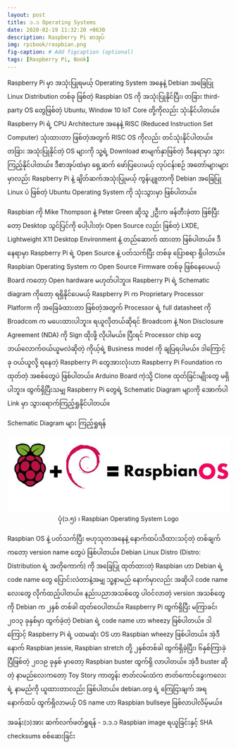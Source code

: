 ```yaml
---
layout: post
title: ၁.၁ Operating Systems
date: 2020-02-19 11:32:20 +0630
description: Raspberry Pi စာအုပ်
img: rpibook/raspbian.png
fig-caption: # Add figcaption (optional)
tags: [Raspberry Pi, Book]
---
```

Raspberry Pi မှာ အသုံးပြုရမယ့် Operating System အနေနဲ့ Debian အခြေပြု Linux Distribution တစ်ခု ဖြစ်တဲ့ Raspbian OS ကို အသုံးပြုနိုင်ပြီး၊ တခြား third-party OS တွေဖြစ်တဲ့ Ubuntu, Window 10 IoT Core တို့ကိုလည်း သုံးနိုင်ပါတယ်။ Raspberry Pi ရဲ့ CPU Architecture အနေနဲ့ RISC (Reduced Instruction Set Computer) သုံးထားတာ ဖြစ်တဲ့အတွက် RISC OS ကိုလည်း တင်သုံးနိုင်ပါတယ်။ တခြား အသုံးပြုနိုင်တဲ့ OS များကို သူ့ရဲ့ Download စာမျက်နှာဖြစ်တဲ့ 
<a style="text-decoration:none" href="https://www.raspberrypi.org/downloads/">ဒီနေရာ</a>မှာ သွားကြည့်နိုင်ပါတယ်။ ဒီစာအုပ်ထဲမှာ ရှေ့ဆက် ဖော်ပြပေးမယ့် လုပ်ငန်းစဉ် အတော်များများမှာလည်း Raspberry Pi နဲ့ ချိတ်ဆက်အသုံးပြုမယ့် ကွန်ပျူတာကို Debian အခြေပြု Linux ပဲ ဖြစ်တဲ့ Ubuntu Operating System ကို သုံးသွားမှာ ဖြစ်ပါတယ်။

Raspbian ကို Mike Thompson နဲ့ Peter Green ဆိုသူ ၂ဦးက ဖန်တီးခဲ့တာ ဖြစ်ပြီးတော့ Desktop သွင်ပြင်ကို ပေါ့ပါးတဲ့၊ Open Source လည်း ဖြစ်တဲ့ LXDE, Lightweight X11 Desktop Environment နဲ့ တည်ဆောက် ထားတာ ဖြစ်ပါတယ်။ ဒီနေရာမှာ Raspberry Pi ရဲ့ Open Source နဲ့ ပတ်သက်ပြီး တစ်ခု ပြောစရာ ရှိပါတယ်။  Raspbian Operating System က Open Source Firmware တစ်ခု ဖြစ်နေပေမယ့် Board ကတော့ Open hardware မဟုတ်ပါဘူး။ Raspberry Pi ရဲ့ Schematic diagram ကိုတော့ ရရှိနိုင်ပေမယ့် Raspberry Pi က Proprietary Processor Platform ကို အခြေခံထားတာ ဖြစ်တဲ့အတွက် Processor ရဲ့ full datasheet ကို Broadcom က မပေးထားပါဘူး။ ရယူလိုတယ်ဆိုရင် Broadcom နဲ့ Non Disclosure Agreement (NDA) ကို Sign ထိုးဖို့ လိုပါမယ်။ ပြီးရင် Processor chip တွေ ဘယ်လောက်ဝယ်ယူမလဲဆိုတဲ့ ကိုယ့်ရဲ့ Business model ကို ချပြရပါမယ်။ ဒါကြောင့် ခု ဝယ်ယူလို့ ရနေတဲ့ Raspberry Pi တွေအားလုံးဟာ Raspberry Pi Foundation က ထုတ်တဲ့ အစစ်တွေပဲ ဖြစ်ပါတယ်။ Arduino Board ကဲ့သို့ Clone ထုတ်ခြင်းမျိုးတွေ မရှိပါဘူး။ ထွက်ရှိပြီးသမျှ Raspberry Pi တွေရဲ့ Schematic Diagram များကို အောက်ပါ Link မှာ သွားရောက်ကြည့်ရှုနိုင်ပါတယ်။

<a style="text-decoration:none" href="https://www.raspberrypi.org/documentation/hardware/raspberrypi ">Schematic Diagram များ ကြည့်ရှုရန်</a>

<p align="center">
<img src="/assets/img/rpibook/Raspbian-OS.jpeg">
<br>
<a>ပုံ(၁.၅) ၊ Raspbian Operating System Logo</a>
</p>

Raspbian OS နဲ့ ပတ်သက်ပြီး ဗဟုသုတအနေနဲ့ နောက်ထပ်သိထားသင့်တဲ့ တစ်ချက်ကတော့ version name တွေပဲ ဖြစ်ပါတယ်။ Debian Linux Distro (Distro: Distribution ရဲ့ အတိုကောက်) ကို အခြေပြု ထုတ်ထားတဲ့ Raspbian ဟာ Debian ရဲ့ code name တွေ ပြောင်းလဲတာနဲ့အမျှ သူ့နာမည် နောက်မှာလည်း အဆိုပါ code name လေးတွေ လိုက်ထည့်ပါတယ်။ နည်းပညာအသစ်တွေ ပါဝင်လာတဲ့ version အသစ်တွေကို Debian က ၂နှစ် တစ်ခါ ထုတ်ဝေပါတယ်။ Raspberry Pi ထွက်ရှိပြီး မကြာခင်၊ ၂၀၁၃ ခုနှစ်မှာ ထွက်ခဲ့တဲ့ Debian ရဲ့ code name ဟာ wheezy ဖြစ်ပါတယ်။ ဒါကြောင့် Raspberry Pi ရဲ့ ပထမဆုံး OS ဟာ Raspbian wheezy ဖြစ်ပါတယ်။ အဲ့ဒီနောက် Raspbian jessie, Raspbian stretch တို့ ၂နှစ်တစ်ခါ ထွက်ရှိခဲ့ပြီး၊ ၆နှစ်ကြာခဲ့ပြီဖြစ်တဲ့ ၂၀၁၉ ခုနှစ် မှာတော့ Raspbian buster ထွက်ရှိ လာပါတယ်။ အဲ့ဒီ buster ဆိုတဲ့ နာမည်လေးကတော့ Toy Story ကာတွန်း ဇာတ်လမ်းထဲက ဇာတ်ကောင်ခွေးကလေးရဲ့ နာမည်ကို ယူထားတာလည်း ဖြစ်ပါတယ်။ debian.org ရဲ့ ကြေငြာချက် အရ နောက်ထပ် ထွက်ရှိလာမယ့် OS name ဟာ Raspbian bullseye ဖြစ်လာပါလိမ့်မယ်။

အခန်း(၁)အား ဆက်လက်ဖတ်ရှုရန် - <a style="text-decoration:none" href="https://rpibook.github.io">၁.၁.၁ Raspbian image ရယူခြင်းနှင့် SHA checksums စစ်ဆေးခြင်း</a>
